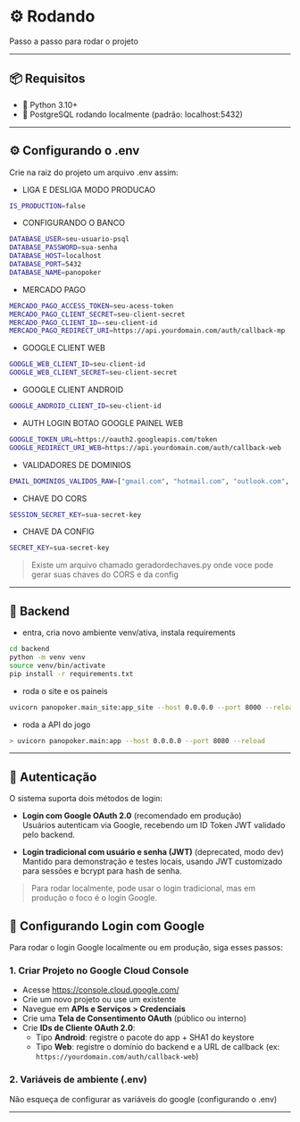# ⚙️ Rodando

Passo a passo para rodar o projeto

---

## 📦 Requisitos

- 🐍 Python 3.10+
- 🐘 PostgreSQL rodando localmente (padrão: localhost:5432)

---

## ⚙️ Configurando o .env

Crie na raiz do projeto um arquivo .env assim:

- LIGA E DESLIGA MODO PRODUCAO
```bash
IS_PRODUCTION=false
```

- CONFIGURANDO O BANCO
```bash
DATABASE_USER=seu-usuario-psql
DATABASE_PASSWORD=sua-senha
DATABASE_HOST=localhost
DATABASE_PORT=5432
DATABASE_NAME=panopoker
```

- MERCADO PAGO
```bash
MERCADO_PAGO_ACCESS_TOKEN=seu-acess-token
MERCADO_PAGO_CLIENT_SECRET=seu-client-secret
MERCADO_PAGO_CLIENT_ID=-seu-client-id
MERCADO_PAGO_REDIRECT_URI=https://api.yourdomain.com/auth/callback-mp
```

- GOOGLE CLIENT WEB
```bash
GOOGLE_WEB_CLIENT_ID=seu-client-id
GOOGLE_WEB_CLIENT_SECRET=seu-client-secret
```

- GOOGLE CLIENT ANDROID
```bash
GOOGLE_ANDROID_CLIENT_ID=seu-client-id
```

- AUTH LOGIN BOTAO GOOGLE PAINEL WEB
```bash
GOOGLE_TOKEN_URL=https://oauth2.googleapis.com/token
GOOGLE_REDIRECT_URI_WEB=https://api.yourdomain.com/auth/callback-web
```

- VALIDADORES DE DOMINIOS
```bash
EMAIL_DOMINIOS_VALIDOS_RAW=["gmail.com", "hotmail.com", "outlook.com", "yahoo.com"]
```

- CHAVE DO CORS
```bash
SESSION_SECRET_KEY=sua-secret-key
```

- CHAVE DA CONFIG
```bash
SECRET_KEY=sua-secret-key
```

> Existe um arquivo chamado geradordechaves.py onde voce pode gerar suas chaves do CORS e da config

---

## 🔌 Backend

- entra, cria novo ambiente venv/ativa, instala requirements
```bash
cd backend
python -m venv venv
source venv/bin/activate
pip install -r requirements.txt
```

- roda o site e os paineis
```bash
uvicorn panopoker.main_site:app_site --host 0.0.0.0 --port 8000 --reload
```

- roda a API do jogo
```bash
> uvicorn panopoker.main:app --host 0.0.0.0 --port 8080 --reload
```

---

## 🔑 Autenticação

O sistema suporta dois métodos de login:

- **Login com Google OAuth 2.0** (recomendado em produção)  
  Usuários autenticam via Google, recebendo um ID Token JWT validado pelo backend.

- **Login tradicional com usuário e senha (JWT)** (deprecated, modo dev)  
  Mantido para demonstração e testes locais, usando JWT customizado para sessões e bcrypt para hash de senha.

> Para rodar localmente, pode usar o login tradicional, mas em produção o foco é o login Google.

## 🔑 Configurando Login com Google

Para rodar o login Google localmente ou em produção, siga esses passos:

### 1. Criar Projeto no Google Cloud Console

- Acesse https://console.cloud.google.com/
- Crie um novo projeto ou use um existente
- Navegue em **APIs e Serviços > Credenciais**
- Crie uma **Tela de Consentimento OAuth** (público ou interno)
- Crie **IDs de Cliente OAuth 2.0**:
  - Tipo **Android**: registre o pacote do app + SHA1 do keystore
  - Tipo **Web**: registre o domínio do backend e a URL de callback (ex: `https://yourdomain.com/auth/callback-web`)

### 2. Variáveis de ambiente (.env)

Não esqueça de configurar as variáveis do google (configurando o .env)

---
